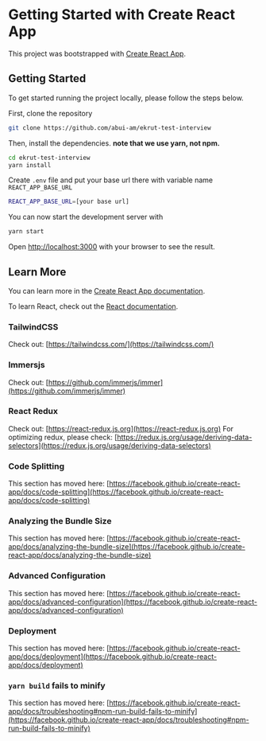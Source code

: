 # Getting Started with Create React App

This project was bootstrapped with [Create React App](https://github.com/facebook/create-react-app).

## Getting Started

To get started running the project locally, please follow the steps below.

First, clone the repository

```bash
git clone https://github.com/abui-am/ekrut-test-interview
```

Then, install the dependencies. **note that we use yarn, not npm.**

```bash
cd ekrut-test-interview
yarn install
```

Create `.env` file and put your base url there with variable name `REACT_APP_BASE_URL`

```bash
REACT_APP_BASE_URL=[your base url]
```

You can now start the development server with

```bash
yarn start
```

Open [http://localhost:3000](http://localhost:3000) with your browser to see the result.

## Learn More

You can learn more in the [Create React App documentation](https://facebook.github.io/create-react-app/docs/getting-started).

To learn React, check out the [React documentation](https://reactjs.org/).

### TailwindCSS

Check out: [https://tailwindcss.com/](https://tailwindcss.com/)

### Immersjs

Check out: [https://github.com/immerjs/immer](https://github.com/immerjs/immer)

### React Redux

Check out: [https://react-redux.js.org](https://react-redux.js.org)
For optimizing redux, please check: [https://redux.js.org/usage/deriving-data-selectors](https://redux.js.org/usage/deriving-data-selectors)

### Code Splitting

This section has moved here: [https://facebook.github.io/create-react-app/docs/code-splitting](https://facebook.github.io/create-react-app/docs/code-splitting)

### Analyzing the Bundle Size

This section has moved here: [https://facebook.github.io/create-react-app/docs/analyzing-the-bundle-size](https://facebook.github.io/create-react-app/docs/analyzing-the-bundle-size)

### Advanced Configuration

This section has moved here: [https://facebook.github.io/create-react-app/docs/advanced-configuration](https://facebook.github.io/create-react-app/docs/advanced-configuration)

### Deployment

This section has moved here: [https://facebook.github.io/create-react-app/docs/deployment](https://facebook.github.io/create-react-app/docs/deployment)

### `yarn build` fails to minify

This section has moved here: [https://facebook.github.io/create-react-app/docs/troubleshooting#npm-run-build-fails-to-minify](https://facebook.github.io/create-react-app/docs/troubleshooting#npm-run-build-fails-to-minify)
